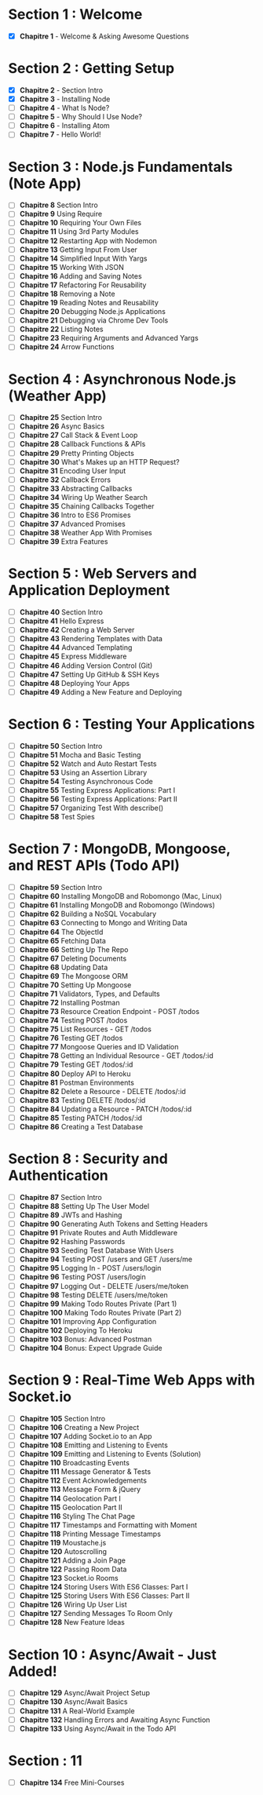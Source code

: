 # Section 1 : Welcome
- [x] **Chapitre 1** - Welcome & Asking Awesome Questions  

 # Section 2 : Getting Setup
 - [x] **Chapitre 2** - Section Intro  
 - [x] **Chapitre 3** - Installing Node  
 - [ ] **Chapitre 4** - What Is Node?
 - [ ] **Chapitre 5** - Why Should I Use Node?
 - [ ] **Chapitre 6** - Installing Atom
 - [ ] **Chapitre 7** - Hello World!

# Section 3 : Node.js Fundamentals (Note App)
- [ ] **Chapitre 8** Section Intro
- [ ] **Chapitre 9** Using Require
- [ ] **Chapitre 10** Requiring Your Own Files
- [ ] **Chapitre 11** Using 3rd Party Modules
- [ ] **Chapitre 12** Restarting App with Nodemon
- [ ] **Chapitre 13** Getting Input From User
- [ ] **Chapitre 14** Simplified Input With Yargs
- [ ] **Chapitre 15** Working With JSON
- [ ] **Chapitre 16** Adding and Saving Notes
- [ ] **Chapitre 17** Refactoring For Reusability
- [ ] **Chapitre 18** Removing a Note
- [ ] **Chapitre 19** Reading Notes and Reusability
- [ ] **Chapitre 20** Debugging Node.js Applications
- [ ] **Chapitre 21** Debugging via Chrome Dev Tools
- [ ] **Chapitre 22** Listing Notes
- [ ] **Chapitre 23** Requiring Arguments and Advanced Yargs
- [ ] **Chapitre 24** Arrow Functions

# Section 4 : Asynchronous Node.js (Weather App)
- [ ] **Chapitre 25** Section Intro
- [ ] **Chapitre 26** Async Basics
- [ ] **Chapitre 27** Call Stack & Event Loop
- [ ] **Chapitre 28** Callback Functions & APIs
- [ ] **Chapitre 29** Pretty Printing Objects
- [ ] **Chapitre 30** What's Makes up an HTTP Request?
- [ ] **Chapitre 31** Encoding User Input
- [ ] **Chapitre 32** Callback Errors
- [ ] **Chapitre 33** Abstracting Callbacks
- [ ] **Chapitre 34** Wiring Up Weather Search
- [ ] **Chapitre 35** Chaining Callbacks Together
- [ ] **Chapitre 36** Intro to ES6 Promises
- [ ] **Chapitre 37** Advanced Promises
- [ ] **Chapitre 38** Weather App With Promises
- [ ] **Chapitre 39** Extra Features

# Section 5 : Web Servers and Application Deployment
- [ ] **Chapitre 40** Section Intro
- [ ] **Chapitre 41** Hello Express
- [ ] **Chapitre 42** Creating a Web Server
- [ ] **Chapitre 43** Rendering Templates with Data
- [ ] **Chapitre 44** Advanced Templating
- [ ] **Chapitre 45** Express Middleware
- [ ] **Chapitre 46** Adding Version Control (Git)
- [ ] **Chapitre 47** Setting Up GitHub & SSH Keys
- [ ] **Chapitre 48** Deploying Your Apps
- [ ] **Chapitre 49** Adding a New Feature and Deploying

# Section 6 : Testing Your Applications
- [ ] **Chapitre 50** Section Intro
- [ ] **Chapitre 51** Mocha and Basic Testing
- [ ] **Chapitre 52** Watch and Auto Restart Tests
- [ ] **Chapitre 53** Using an Assertion Library
- [ ] **Chapitre 54** Testing Asynchronous Code
- [ ] **Chapitre 55** Testing Express Applications: Part I
- [ ] **Chapitre 56** Testing Express Applications: Part II
- [ ] **Chapitre 57** Organizing Test With describe()
- [ ] **Chapitre 58** Test Spies

# Section 7 : MongoDB, Mongoose, and REST APIs (Todo API)
- [ ] **Chapitre 59** Section Intro
- [ ] **Chapitre 60** Installing MongoDB and Robomongo (Mac, Linux)
- [ ] **Chapitre 61** Installing MongoDB and Robomongo (Windows)
- [ ] **Chapitre 62** Building a NoSQL Vocabulary
- [ ] **Chapitre 63** Connecting to Mongo and Writing Data
- [ ] **Chapitre 64** The ObjectId
- [ ] **Chapitre 65** Fetching Data
- [ ] **Chapitre 66** Setting Up The Repo
- [ ] **Chapitre 67** Deleting Documents
- [ ] **Chapitre 68** Updating Data
- [ ] **Chapitre 69** The Mongoose ORM
- [ ] **Chapitre 70** Setting Up Mongoose
- [ ] **Chapitre 71** Validators, Types, and Defaults
- [ ] **Chapitre 72** Installing Postman
- [ ] **Chapitre 73** Resource Creation Endpoint - POST /todos
- [ ] **Chapitre 74** Testing POST /todos
- [ ] **Chapitre 75** List Resources - GET /todos
- [ ] **Chapitre 76** Testing GET /todos
- [ ] **Chapitre 77** Mongoose Queries and ID Validation
- [ ] **Chapitre 78** Getting an Individual Resource - GET /todos/:id
- [ ] **Chapitre 79** Testing GET /todos/:id
- [ ] **Chapitre 80** Deploy API to Heroku
- [ ] **Chapitre 81** Postman Environments
- [ ] **Chapitre 82** Delete a Resource - DELETE /todos/:id
- [ ] **Chapitre 83** Testing DELETE /todos/:id
- [ ] **Chapitre 84** Updating a Resource - PATCH /todos/:id
- [ ] **Chapitre 85** Testing PATCH /todos/:id
- [ ] **Chapitre 86** Creating a Test Database

# Section 8 : Security and Authentication
- [ ] **Chapitre 87** Section Intro
- [ ] **Chapitre 88** Setting Up The User Model
- [ ] **Chapitre 89** JWTs and Hashing
- [ ] **Chapitre 90** Generating Auth Tokens and Setting Headers
- [ ] **Chapitre 91** Private Routes and Auth Middleware
- [ ] **Chapitre 92** Hashing Passwords
- [ ] **Chapitre 93** Seeding Test Database With Users
- [ ] **Chapitre 94** Testing POST /users and GET /users/me
- [ ] **Chapitre 95** Logging In - POST /users/login
- [ ] **Chapitre 96** Testing POST /users/login
- [ ] **Chapitre 97** Logging Out - DELETE /users/me/token
- [ ] **Chapitre 98** Testing DELETE /users/me/token
- [ ] **Chapitre 99** Making Todo Routes Private (Part 1)
- [ ] **Chapitre 100** Making Todo Routes Private (Part 2)
- [ ] **Chapitre 101** Improving App Configuration
- [ ] **Chapitre 102** Deploying To Heroku
- [ ] **Chapitre 103** Bonus: Advanced Postman
- [ ] **Chapitre 104** Bonus: Expect Upgrade Guide

# Section 9 : Real-Time Web Apps with Socket.io
- [ ] **Chapitre 105** Section Intro
- [ ] **Chapitre 106** Creating a New Project
- [ ] **Chapitre 107** Adding Socket.io to an App
- [ ] **Chapitre 108** Emitting and Listening to Events
- [ ] **Chapitre 109** Emitting and Listening to Events (Solution)
- [ ] **Chapitre 110** Broadcasting Events
- [ ] **Chapitre 111** Message Generator & Tests
- [ ] **Chapitre 112** Event Acknowledgements
- [ ] **Chapitre 113** Message Form & jQuery
- [ ] **Chapitre 114** Geolocation Part I
- [ ] **Chapitre 115** Geolocation Part II
- [ ] **Chapitre 116** Styling The Chat Page
- [ ] **Chapitre 117** Timestamps and Formatting with Moment
- [ ] **Chapitre 118** Printing Message Timestamps
- [ ] **Chapitre 119** Moustache.js
- [ ] **Chapitre 120** Autoscrolling
- [ ] **Chapitre 121** Adding a Join Page
- [ ] **Chapitre 122** Passing Room Data
- [ ] **Chapitre 123** Socket.io Rooms
- [ ] **Chapitre 124** Storing Users With ES6 Classes: Part I
- [ ] **Chapitre 125** Storing Users With ES6 Classes: Part II
- [ ] **Chapitre 126** Wiring Up User List
- [ ] **Chapitre 127** Sending Messages To Room Only
- [ ] **Chapitre 128** New Feature Ideas

# Section 10 : Async/Await - Just Added!
- [ ] **Chapitre 129** Async/Await Project Setup
- [ ] **Chapitre 130** Async/Await Basics
- [ ] **Chapitre 131** A Real-World Example
- [ ] **Chapitre 132** Handling Errors and Awaiting Async Function
- [ ] **Chapitre 133** Using Async/Await in the Todo API

# Section : 11
- [ ] **Chapitre 134** Free Mini-Courses